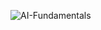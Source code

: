 ![AI-Fundamentals](https://github.com/user-attachments/assets/99e976e8-9521-43dc-bde8-60dd8e24e40b)
